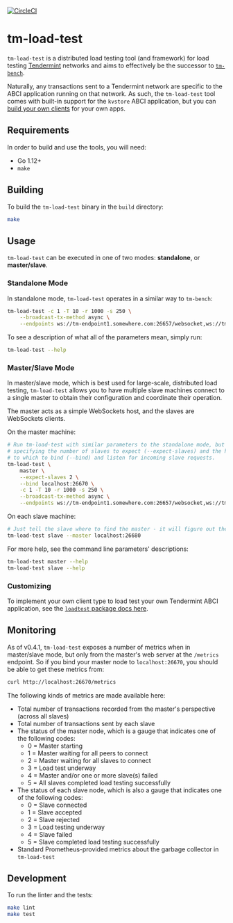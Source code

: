 [![CircleCI](https://circleci.com/gh/interchainio/tm-load-test/tree/master.svg?style=svg)](https://circleci.com/gh/interchainio/tm-load-test/tree/master)

# tm-load-test

`tm-load-test` is a distributed load testing tool (and framework) for load
testing [Tendermint](https://tendermint.com/) networks and aims to effectively
be the successor to [`tm-bench`](https://github.com/tendermint/tendermint/tree/master/tools/tm-bench).

Naturally, any  transactions sent to a Tendermint network are specific to the
ABCI application running on that network. As such, the `tm-load-test` tool comes
with built-in support for the `kvstore` ABCI application, but you can
[build your own clients](./pkg/loadtest/README.md) for your own apps.

## Requirements
In order to build and use the tools, you will need:

* Go 1.12+
* `make`

## Building
To build the `tm-load-test` binary in the `build` directory:

```bash
make
```

## Usage
`tm-load-test` can be executed in one of two modes: **standalone**, or
**master/slave**.

### Standalone Mode
In standalone mode, `tm-load-test` operates in a similar way to `tm-bench`:

```bash
tm-load-test -c 1 -T 10 -r 1000 -s 250 \
    --broadcast-tx-method async \
    --endpoints ws://tm-endpoint1.somewhere.com:26657/websocket,ws://tm-endpoint2.somewhere.com:26657/websocket
```

To see a description of what all of the parameters mean, simply run:

```bash
tm-load-test --help
```

### Master/Slave Mode
In master/slave mode, which is best used for large-scale, distributed load 
testing, `tm-load-test` allows you to have multiple slave machines connect to
a single master to obtain their configuration and coordinate their operation.

The master acts as a simple WebSockets host, and the slaves are WebSockets
clients.

On the master machine:

```bash
# Run tm-load-test with similar parameters to the standalone mode, but now 
# specifying the number of slaves to expect (--expect-slaves) and the host:port
# to which to bind (--bind) and listen for incoming slave requests.
tm-load-test \
    master \
    --expect-slaves 2 \
    --bind localhost:26670 \
    -c 1 -T 10 -r 1000 -s 250 \
    --broadcast-tx-method async \
    --endpoints ws://tm-endpoint1.somewhere.com:26657/websocket,ws://tm-endpoint2.somewhere.com:26657/websocket
```

On each slave machine:

```bash
# Just tell the slave where to find the master - it will figure out the rest.
tm-load-test slave --master localhost:26680
```

For more help, see the command line parameters' descriptions:

```bash
tm-load-test master --help
tm-load-test slave --help
```

### Customizing
To implement your own client type to load test your own Tendermint ABCI
application, see the [`loadtest` package docs here](./pkg/loadtest/README.md).

## Monitoring
As of v0.4.1, `tm-load-test` exposes a number of metrics when in master/slave 
mode, but only from the master's web server at the `/metrics` endpoint. So if
you bind your master node to `localhost:26670`, you should be able to get these
metrics from:

```bash
curl http://localhost:26670/metrics
```

The following kinds of metrics are made available here:

* Total number of transactions recorded from the master's perspective (across
  all slaves)
* Total number of transactions sent by each slave
* The status of the master node, which is a gauge that indicates one of the 
  following codes:
  * 0 = Master starting
  * 1 = Master waiting for all peers to connect
  * 2 = Master waiting for all slaves to connect
  * 3 = Load test underway
  * 4 = Master and/or one or more slave(s) failed
  * 5 = All slaves completed load testing successfully
* The status of each slave node, which is also a gauge that indicates one of the
  following codes:
  * 0 = Slave connected
  * 1 = Slave accepted
  * 2 = Slave rejected
  * 3 = Load testing underway
  * 4 = Slave failed
  * 5 = Slave completed load testing successfully
* Standard Prometheus-provided metrics about the garbage collector in 
  `tm-load-test`

## Development
To run the linter and the tests:

```bash
make lint
make test
```

